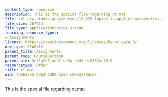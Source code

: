 ```yaml
---
content_type: resource
description: This is the special file regarding ct.mat
file: /ol-ocw-studio-app/courses/18-325-topics-in-applied-mathematics-waves-and-imaging-fall-2015/fb5b553223b47d992a53c26e3a76dc65_ct.mat
file_size: 267914
file_type: application/octet-stream
learning_resource_types:
- Assignments
license: https://creativecommons.org/licenses/by-nc-sa/4.0/
ocw_type: OCWFile
parent_title: Assignments
parent_type: CourseSection
parent_uid: 3c31a2c5-adb7-ed8a-cfd1-ef8337ac76f8
resourcetype: Other
title: ct.mat
uid: fb5b5532-23b4-7d99-2a53-c26e3a76dc65
---
```

This is the special file regarding ct.mat